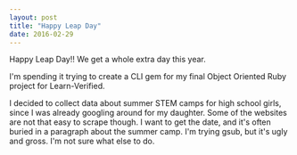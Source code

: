 ```yaml
---
layout: post
title: "Happy Leap Day"
date: 2016-02-29
---
```


Happy Leap Day!! We get a whole extra day this year.

I'm spending it trying to create a CLI gem for my final Object Oriented Ruby project for Learn-Verified.

I decided to collect data about summer STEM camps for high school girls, since I was already googling around for my daughter.
Some of the websites are not that easy to scrape though. I want to get the date, and it's often buried in a paragraph about the 
summer camp. I'm trying gsub, but it's ugly and gross. I'm not sure what else to do.
